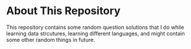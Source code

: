 # About This Repository

This repository contains some random question solutions that I do while learning data strcutures, learning different languages, and might contain some other random things in future.
